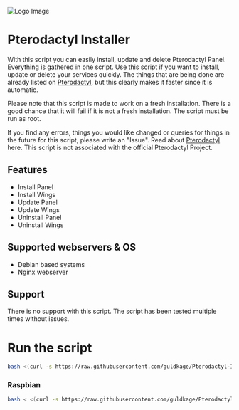 ![Logo Image](https://github.com/guldkage/Pterodactyl-Installer/blob/main/configs/installer.png?raw=true)


# Pterodactyl Installer

With this script you can easily install, update and delete Pterodactyl Panel. Everything is gathered in one script.
Use this script if you want to install, update or delete your services quickly. The things that are being done are already listed on [Pterodactyl](https://pterodactyl.io/), but this clearly makes it faster since it is automatic.

Please note that this script is made to work on a fresh installation. There is a good chance that it will fail if it is not a fresh installation.
The script must be run as root.

If you find any errors, things you would like changed or queries for things in the future for this script, please write an "Issue".
Read about [Pterodactyl](https://pterodactyl.io/) here. This script is not associated with the official Pterodactyl Project.

## Features
- Install Panel
- Install Wings
- Update Panel
- Update Wings
- Uninstall Panel
- Uninstall Wings

## Supported webservers & OS
- Debian based systems
- Nginx webserver

## Support
There is no support with this script. The script has been tested multiple times without issues.

# Run the script
```bash
bash <(curl -s https://raw.githubusercontent.com/guldkage/Pterodactyl-Installer/main/installer.sh)
```

### Raspbian
```bash
bash < <(curl -s https://raw.githubusercontent.com/guldkage/Pterodactyl-Installer/main/installer.sh)
```
